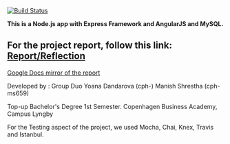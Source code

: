 [![Build Status](https://travis-ci.org/expert26111/ExpressKnexMysqlNode.svg?branch=master)](https://travis-ci.org/expert26111/ExpressKnexMysqlNode)

**This is a Node.js app with Express Framework and AngularJS and MySQL.**

**For the project report, follow this link: [Report/Reflection](https://github.com/expert26111/ExpressKnexMysqlNode/blob/master/Reflection.pdf)**
-----------------------------------------

[Google Docs mirror of the report](https://goo.gl/ZPraRH)

Developed by : Group Duo
Yoana Dandarova (cph-)
Manish Shrestha (cph-ms659)

Top-up Bachelor's Degree 1st Semester.
Copenhagen Business Academy, Campus Lyngby

For the Testing aspect of the project, we used Mocha, Chai, Knex, Travis and Istanbul.


